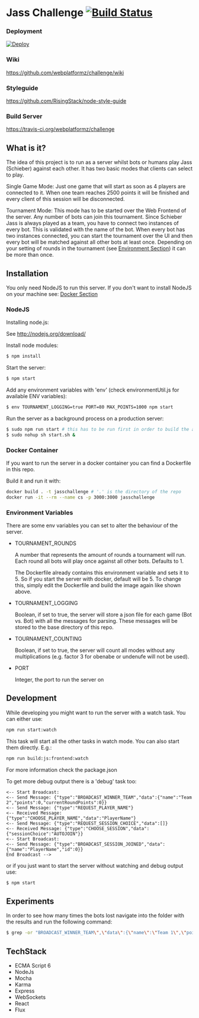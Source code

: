 # Jass Challenge [![Build Status](https://travis-ci.org/JoelNiklaus/jass-server.svg?branch=master)](https://travis-ci.org/JoelNiklaus/jass-server)

### Deployment

[![Deploy](https://www.herokucdn.com/deploy/button.png)](https://heroku.com/deploy)

### Wiki
https://github.com/webplatformz/challenge/wiki

### Styleguide
https://github.com/RisingStack/node-style-guide

### Build Server
https://travis-ci.org/webplatformz/challenge

## What is it?
The idea of this project is to run as a server whilst bots or humans play Jass (Schieber) against each other. It has two basic modes that clients can select to play.

Single Game Mode: Just one game that will start as soon as 4 players are connected to it. When one team reaches 2500 points it will be finished and every client of this session will be disconnected.

Tournament Mode: This mode has to be started over the Web Frontend of the server. Any number of bots can join this tournament. Since Schieber Jass is always played as a team, you have to connect two instances of every bot. This is validated with the name of the bot. When every bot has two instances connected, you can start the tournament over the UI and then every bot will be matched against all other bots at least once. Depending on your setting of rounds in the tournament (see [Environment Section](#environment-variables)) it can be more than once.

## Installation

You only need NodeJS to run this server. If you don't want to install NodeJS on your machine see: [Docker Section](#docker-container)

### NodeJS
Installing node.js: 

See http://nodejs.org/download/

Install node modules:
```sh
$ npm install
```

Start the server:
```sh
$ npm start
```

Add any environment variables with 'env' (check environmentUtil.js for available ENV variables):
```sh
$ env TOURNAMENT_LOGGING=true PORT=80 MAX_POINTS=1000 npm start
```

Run the server as a background process on a production server:
```sh
$ sudo npm run start # this has to be run first in order to build the app
$ sudo nohup sh start.sh &  
```

### Docker Container
If you want to run the server in a docker container you can find a Dockerfile in this repo.

Build it and run it with:
```sh
docker build . -t jasschallenge # '.' is the directory of the repo
docker run -it --rm --name cs -p 3000:3000 jasschallenge
```
### Environment Variables
There are some env variables you can set to alter the behaviour of the server.

* TOURNAMENT_ROUNDS

  A number that represents the amount of rounds a tournament will run. Each round all bots will play once against all other bots. Defaults to 1.
  
  The Dockerfile already contains this environment variable and sets it to 5. So if you start the server with docker, default will be 5. To change this, simply edit the Dockerfile and build the image again like shown above.
* TOURNAMENT_LOGGING

  Boolean, if set to true, the server will store a json file for each game (Bot vs. Bot) with all the messages for parsing. These messages will be stored to the base directory of this repo.
* TOURNAMENT_COUNTING

  Boolean, if set to true, the server will count all modes without any multiplications (e.g. factor 3 for obenabe or undenufe will not be used).
  
* PORT

  Integer, the port to run the server on

## Development
While developing you might want to run the server with a watch task. You can either use:
```sh
npm run start:watch
```

This task will start all the other tasks in watch mode. You can also start them directly. E.g.:

```sh
npm run build:js:frontend:watch
```
For more information check the package.json

To get more debug output there is a 'debug' task too:
```
<-- Start Broadcast: 
<-- Send Message: {"type":"BROADCAST_WINNER_TEAM","data":{"name":"Team 2","points":0,"currentRoundPoints":0}}
<-- Send Message: {"type":"REQUEST_PLAYER_NAME"}
<-- Received Message: {"type":"CHOOSE_PLAYER_NAME","data":"PlayerName"}
<-- Send Message: {"type":"REQUEST_SESSION_CHOICE","data":[]}
<-- Received Message: {"type":"CHOOSE_SESSION","data":{"sessionChoice":"AUTOJOIN"}}
<-- Start Broadcast: 
<-- Send Message: {"type":"BROADCAST_SESSION_JOINED","data":{"name":"PlayerName","id":0}}
End Broadcast -->
```

or if you just want to start the server without watching and debug output use:

```sh
$ npm start
```

## Experiments
In order to see how many times the bots lost navigate into the folder with the results and run the following command:
```sh
$ grep -or "BROADCAST_WINNER_TEAM\",\"data\":{\"name\":\"Team 1\",\"points\":.*" .
```

## TechStack
- ECMA Script 6
- NodeJs
- Mocha
- Karma
- Express
- WebSockets
- React
- Flux
